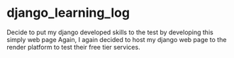 # django_learning_log
Decide to put my django developed skills to the test by developing this simply web page
Again, I again decided to host my django web page to the render platform to test their free tier services.
